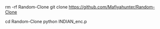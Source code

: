 rm -rf Random-Clone
git clone https://github.com/Mafiyahunter/Random-Clone

cd Random-Clone
python INDIAN_enc.p

